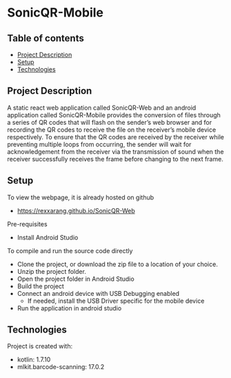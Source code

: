 # SonicQR-Mobile

## Table of contents
* [Project Description](#Project-Decription)
* [Setup](#Setup)
* [Technologies](#Technologies)

## Project Description
A static react web application called SonicQR-Web and an android application called SonicQR-Mobile provides the conversion of files through a series of QR codes that will flash on the sender’s web browser and for recording the QR codes to receive the file on the receiver’s mobile device respectively. To ensure that the QR codes are received by the receiver while preventing multiple loops from occurring, the sender will wait for acknowledgement from the receiver via the transmission of sound when the receiver successfully receives the frame before changing to the next frame.

## Setup
To view the webpage, it is already hosted on github
- https://rexxarang.github.io/SonicQR-Web 

Pre-requisites
- Install Android Studio

To compile and run the source code directly
- Clone the project, or download the zip file to a location of your choice. 
- Unzip the project folder.
- Open the project folder in Android Studio
- Build the project
- Connect an android device with USB Debugging enabled
  - If needed, install the USB Driver specific for the mobile device
- Run the application in android studio

## Technologies
Project is created with:
* kotlin: 1.7.10
* mlkit.barcode-scanning: 17.0.2

